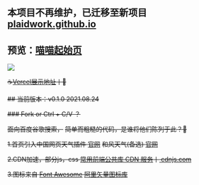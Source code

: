 ## 本项目不再维护，已迁移至新项目[plaidwork.github.io](https://github.com/plaidwork/plaidwork.github.io)

## 预览：[喵喵起始页](https://plaidwork.github.io)

![](https://github.com/plaidwork/plaidwork.github.io/tree/main/static/icon/32.png)

~~☕[Vercel展示地址](https://search-umber.vercel.app/ "Search!搜索喵已部署至Vercel")丨🤞~~

~~## 当前版本：v0.1.0 2021.08.24~~

~~### Fork or Ctrl + C/V ？~~

~~面向百度谷歌搜索，~~
~~简单而粗糙的代码，是谁将他们陈列于此？🍉~~

~~1.首页引入中国网页天气插件 [官网](http://www.weather.com.cn "中国天气网")~~
~~和风天气(备选) [官网](https://widget.qweather.com/ "和风天气插件")~~

~~2.CDN加速，部分js，css [常用前端公共库 CDN 服务](https://css.loli.net/ "常用前端公共库 CDN 服务")丨[ cdnjs.com](https://cdnjs.com/ "cdnjs - 排名第一的免费开源 CDN")~~

~~3.图标来自 [Font Awesome](https://fontawesome.com/ "Font Awesome") [阿里矢量图标库](https://www.iconfont.cn/ "阿里巴巴矢量图标库")~~
